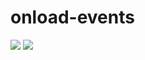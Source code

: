 # onload-events

<body onload="someFunction()">
<img src="image1" />
<img src="image2" />
</body>
<script>
 function someFunction() {
 console.log("Hi! I am loaded");
}
</script>
